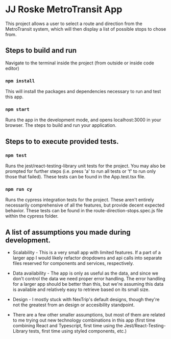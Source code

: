 # JJ Roske MetroTransit App

This project allows a user to select a route and direction from the MetroTransit system, which will then display a list of possible stops to chose from.

## Steps to build and run

Navigate to the terminal inside the project (from outside or inside code editor)

### `npm install`

This will install the packages and dependencies necessary to run and test this app.

### `npm start`

Runs the app in the development mode, and opens localhost:3000 in your browser.
The steps to build and run your application.

## Steps to to execute provided tests.

### `npm test`

Runs the jest/react-testing-library unit tests for the project. You may also be prompted for further steps (i.e. press 'a' to run all tests or 'f' to run only those that failed). These tests can be found in the App.test.tsx file.

### `npm run cy`

Runs the cypress integration tests for the project. These aren't entirely necessarily comprehensive of all the features, but provide decent expected behavior. These tests can be found in the route-direction-stops.spec.js file within the cypress folder.

## A list of assumptions you made during development.

- Scalability - This is a very small app with limited features. If a part of a larger app I would likely refactor dropdowns and api calls into separate files reserved for components and services, respectively.

- Data availability - The app is only as useful as the data, and since we don't control the data we need proper error handling. The error handling for a larger app should be better than this, but we're assuming this data is available and relatively easy to retrieve based on its small size.

- Design - I mostly stuck with NexTrip's default designs, though they're not the greatest from an design or accesibility standpoint.

- There are a few other smaller assumptions, but most of them are related to me trying out new technology combinations in this app (first time combining React and Typescript, first time using the Jest/React-Testing-Library tests, first time using styled components, etc.)
